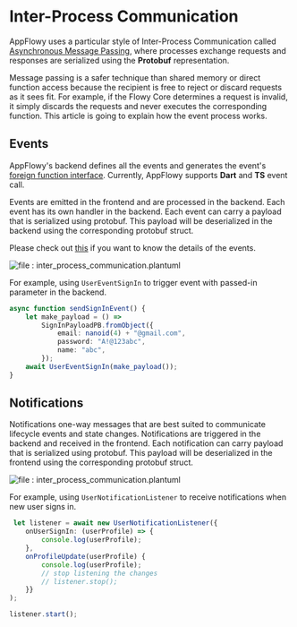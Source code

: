 # Inter-Process Communication

AppFlowy uses a particular style of Inter-Process Communication called [Asynchronous Message Passing](https://en.wikipedia.org/wiki/Message\_passing#Asynchronous\_message\_passing), where processes exchange requests and responses are serialized using the **Protobuf** representation.

Message passing is a safer technique than shared memory or direct function access because the recipient is free to reject or discard requests as it sees fit. For example, if the Flowy Core determines a request is invalid, it simply discards the requests and never executes the corresponding function. This article is going to explain how the event process works.

## Events

AppFlowy's backend defines all the events and generates the event's [foreign function interface](https://en.wikipedia.org/wiki/Foreign\_function\_interface). Currently, AppFlowy supports **Dart** and **TS** event call.

Events are emitted in the frontend and are processed in the backend. Each event has its own handler in the backend. Each event can carry a payload that is serialized using protobuf. This payload will be deserialized in the backend using the corresponding protobuf struct.

Please check out [this](https://appflowy.gitbook.io/docs/essential-documentation/contribute-to-appflowy/architecture/backend/event) if you want to know the details of the events.

![file : inter\_process\_communication.plantuml](../../../../.gitbook/assets/inter\_process\_commuciate-Events.svg)

For example, using `UserEventSignIn` to trigger event with passed-in parameter in the backend.

```typescript
async function sendSignInEvent() {
    let make_payload = () =>
        SignInPayloadPB.fromObject({
            email: nanoid(4) + "@gmail.com",
            password: "A!@123abc",
            name: "abc",
        });
    await UserEventSignIn(make_payload());
}
```

## Notifications

Notifications one-way messages that are best suited to communicate lifecycle events and state changes. Notifications are triggered in the backend and received in the frontend. Each notification can carry payload that is serialized using protobuf. This payload will be deserialized in the frontend using the corresponding protobuf struct.

![file : inter\_process\_communication.plantuml](../../../../.gitbook/assets/inter\_process\_commuciate-Notifications.svg)

For example, using `UserNotificationListener` to receive notifications when new user signs in.

```typescript
 let listener = await new UserNotificationListener({
    onUserSignIn: (userProfile) => {
        console.log(userProfile);
    }, 
    onProfileUpdate(userProfile) {
        console.log(userProfile);
        // stop listening the changes
        // listener.stop();
    }}
);

listener.start();
```
